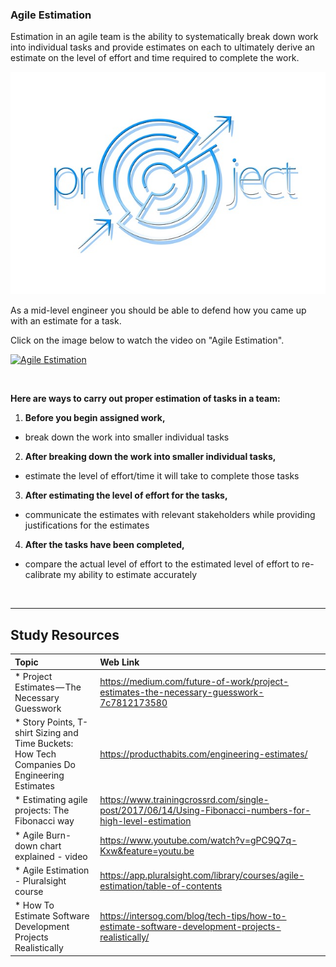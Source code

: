 ### **Agile Estimation**
Estimation in an agile team is the ability to systematically break down work into individual tasks and provide estimates on each to ultimately derive an estimate on the level of effort and time required to complete the work. 


<img src="images/project-363266_640-2.jpg" />

As a mid-level engineer you should be able to defend how you came up with an estimate for a task.


Click on the image below to watch the video on "Agile Estimation".

[![Agile Estimation](http://img.youtube.com/vi/7nTxdl29ePY/0.jpg)](http://www.youtube.com/watch?v=7nTxdl29ePY "Agile Estimation")

<br />

**Here are ways to carry out proper estimation of tasks in a team:**

1. **Before you begin assigned work,**
- break down the work into smaller individual tasks

2. **After breaking down the work into smaller individual tasks,**
- estimate the level of effort/time it will take to complete those tasks

3. **After estimating the level of effort for the tasks,**
- communicate the estimates with relevant stakeholders while providing justifications for the estimates

4. **After the tasks have been completed,**
- compare the actual level of effort to the estimated level of effort to re-calibrate my ability to estimate accurately


<br />

-------

Study Resources
----------------


| Topic   |  Web Link      |
|:---------|:----------|
| * Project Estimates — The Necessary Guesswork|https://medium.com/future-of-work/project-estimates-the-necessary-guesswork-7c7812173580|
| * Story Points, T-shirt Sizing and Time Buckets: How Tech Companies Do Engineering Estimates|https://producthabits.com/engineering-estimates/|
| * Estimating agile projects: The Fibonacci way|https://www.trainingcrossrd.com/single-post/2017/06/14/Using-Fibonacci-numbers-for-high-level-estimation|
| * Agile Burn-down chart explained - video |https://www.youtube.com/watch?v=gPC9Q7q-Kxw&feature=youtu.be|
| * Agile Estimation - Pluralsight course |https://app.pluralsight.com/library/courses/agile-estimation/table-of-contents|
| * How To Estimate Software Development Projects Realistically |https://intersog.com/blog/tech-tips/how-to-estimate-software-development-projects-realistically/|

